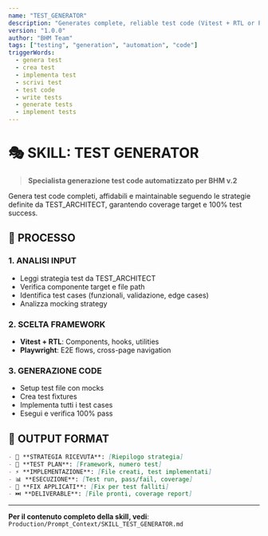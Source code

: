 ```yaml
---
name: "TEST_GENERATOR"
description: "Generates complete, reliable test code (Vitest + RTL or Playwright) following TEST_ARCHITECT strategy"
version: "1.0.0"
author: "BHM Team"
tags: ["testing", "generation", "automation", "code"]
triggerWords:
  - genera test
  - crea test
  - implementa test
  - scrivi test
  - test code
  - write tests
  - generate tests
  - implement tests
---
```


# 🎭 SKILL: TEST GENERATOR

> **Specialista generazione test code automatizzato per BHM v.2**

Genera test code completi, affidabili e maintainable seguendo le strategie definite da TEST_ARCHITECT, garantendo coverage target e 100% test success.

## 🎯 PROCESSO

### 1. ANALISI INPUT
- Leggi strategia test da TEST_ARCHITECT
- Verifica componente target e file path
- Identifica test cases (funzionali, validazione, edge cases)
- Analizza mocking strategy

### 2. SCELTA FRAMEWORK
- **Vitest + RTL**: Components, hooks, utilities
- **Playwright**: E2E flows, cross-page navigation

### 3. GENERAZIONE CODE
- Setup test file con mocks
- Crea test fixtures
- Implementa tutti i test cases
- Esegui e verifica 100% pass

## 🎨 OUTPUT FORMAT

```markdown
- 📖 **STRATEGIA RICEVUTA**: [Riepilogo strategia]
- 🎯 **TEST PLAN**: [Framework, numero test]
- ⚡ **IMPLEMENTAZIONE**: [File creati, test implementati]
- 📊 **ESECUZIONE**: [Test run, pass/fail, coverage]
- 📝 **FIX APPLICATI**: [Fix per test falliti]
- ⏭️ **DELIVERABLE**: [File pronti, coverage report]
```

---

**Per il contenuto completo della skill, vedi**: `Production/Prompt_Context/SKILL_TEST_GENERATOR.md`
